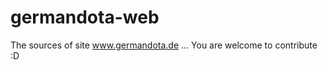 germandota-web
==============

The sources of site www.germandota.de ...  You are welcome to contribute :D
